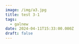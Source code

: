 ```yaml
---
image: /img/a3.jpg
title: test 3-1
tags:
  - galnew
date: 2024-04-11T15:33:00.000Z
draft: false
---
```



<!-- static/img/testjs.jpeg -->
